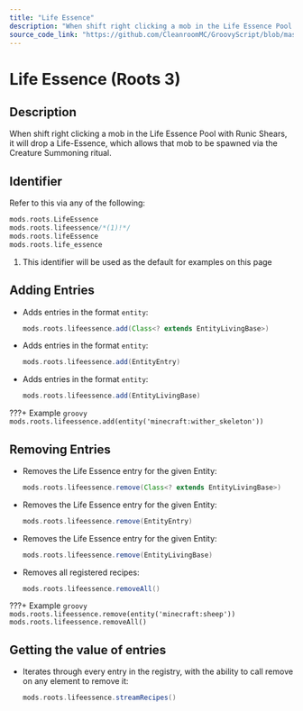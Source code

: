 ```yaml
---
title: "Life Essence"
description: "When shift right clicking a mob in the Life Essence Pool with Runic Shears, it will drop a Life-Essence, which allows that mob to be spawned via the Creature Summoning ritual."
source_code_link: "https://github.com/CleanroomMC/GroovyScript/blob/master/src/main/java/com/cleanroommc/groovyscript/compat/mods/roots/LifeEssence.java"
---
```


# Life Essence (Roots 3)

## Description

When shift right clicking a mob in the Life Essence Pool with Runic Shears, it will drop a Life-Essence, which allows that mob to be spawned via the Creature Summoning ritual.

## Identifier

Refer to this via any of the following:

```groovy hl_lines="2"
mods.roots.LifeEssence
mods.roots.lifeessence/*(1)!*/
mods.roots.lifeEssence
mods.roots.life_essence
```

1. This identifier will be used as the default for examples on this page

## Adding Entries

- Adds entries in the format `entity`:

    ```groovy
    mods.roots.lifeessence.add(Class<? extends EntityLivingBase>)
    ```

- Adds entries in the format `entity`:

    ```groovy
    mods.roots.lifeessence.add(EntityEntry)
    ```

- Adds entries in the format `entity`:

    ```groovy
    mods.roots.lifeessence.add(EntityLivingBase)
    ```

???+ Example
    ```groovy
    mods.roots.lifeessence.add(entity('minecraft:wither_skeleton'))
    ```

## Removing Entries

- Removes the Life Essence entry for the given Entity:

    ```groovy
    mods.roots.lifeessence.remove(Class<? extends EntityLivingBase>)
    ```

- Removes the Life Essence entry for the given Entity:

    ```groovy
    mods.roots.lifeessence.remove(EntityEntry)
    ```

- Removes the Life Essence entry for the given Entity:

    ```groovy
    mods.roots.lifeessence.remove(EntityLivingBase)
    ```

- Removes all registered recipes:

    ```groovy
    mods.roots.lifeessence.removeAll()
    ```

???+ Example
    ```groovy
    mods.roots.lifeessence.remove(entity('minecraft:sheep'))
    mods.roots.lifeessence.removeAll()
    ```

## Getting the value of entries

- Iterates through every entry in the registry, with the ability to call remove on any element to remove it:

    ```groovy
    mods.roots.lifeessence.streamRecipes()
    ```
